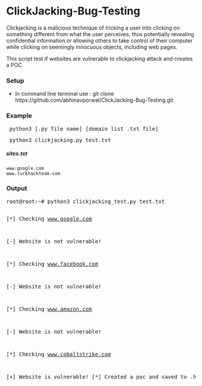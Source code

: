 # ClickJacking-Bug-Testing
Clickjacking is a malicious technique of tricking a user into clicking on something different from what the user perceives, thus potentially revealing confidential information or allowing others to take control of their computer while clicking on seemingly innocuous objects, including web pages.

<p>This script test if websites are vulnerable to clickjacking attack and creates a POC</p>

<h3>Setup</h3>
<ul>
<li>In command line terminal use : git clone https://github.com/abhinavporwal/ClickJacking-Bug-Testing.git</li>
</ul>

<h3>Example</h3>
<pre> python3 [.py file name] [domain list .txt file] </pre>
<pre> python3 clickjacking.py test.txt </pre>

##### sites.txt

```
www.google.com
www.turkhackteam.com
```

<h3>Output</h3>
<pre>root@root:~# python3 clickjacking_test.py test.txt

[*] Checking www.google.com

   [-] Website is not vulnerable!

[*] Checking www.facebook.com

   [-] Website is not vulnerable!

[*] Checking www.amazon.com

   [-] Website is not vulnerable!

[*] Checking www.cobaltstrike.com

   [+] Website is vulnerable!
   [*] Created a poc and saved to <URL>.html
</pre>


